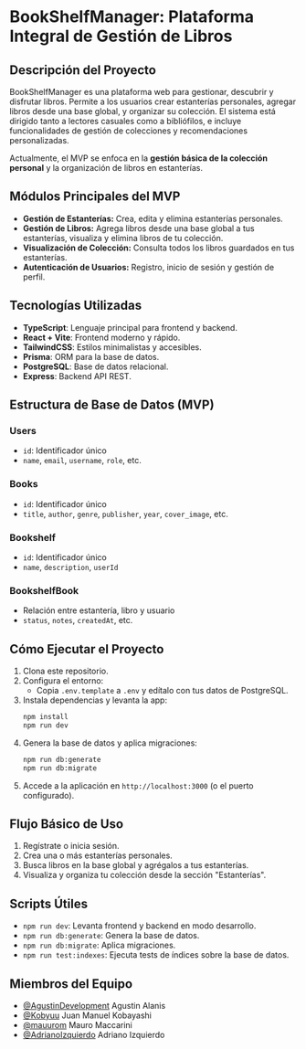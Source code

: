 # BookShelfManager: Plataforma Integral de Gestión de Libros

## Descripción del Proyecto

BookShelfManager es una plataforma web para gestionar, descubrir y disfrutar libros. Permite a los usuarios crear estanterías personales, agregar libros desde una base global, y organizar su colección. El sistema está dirigido tanto a lectores casuales como a bibliófilos, e incluye funcionalidades de gestión de colecciones y recomendaciones personalizadas.

Actualmente, el MVP se enfoca en la **gestión básica de la colección personal** y la organización de libros en estanterías.

## Módulos Principales del MVP

- **Gestión de Estanterías:** Crea, edita y elimina estanterías personales.
- **Gestión de Libros:** Agrega libros desde una base global a tus estanterías, visualiza y elimina libros de tu colección.
- **Visualización de Colección:** Consulta todos los libros guardados en tus estanterías.
- **Autenticación de Usuarios:** Registro, inicio de sesión y gestión de perfil.

## Tecnologías Utilizadas

- **TypeScript**: Lenguaje principal para frontend y backend.
- **React + Vite**: Frontend moderno y rápido.
- **TailwindCSS**: Estilos minimalistas y accesibles.
- **Prisma**: ORM para la base de datos.
- **PostgreSQL**: Base de datos relacional.
- **Express**: Backend API REST.

## Estructura de Base de Datos (MVP)

### Users
- `id`: Identificador único
- `name`, `email`, `username`, `role`, etc.

### Books
- `id`: Identificador único
- `title`, `author`, `genre`, `publisher`, `year`, `cover_image`, etc.

### Bookshelf
- `id`: Identificador único
- `name`, `description`, `userId`

### BookshelfBook
- Relación entre estantería, libro y usuario
- `status`, `notes`, `createdAt`, etc.

## Cómo Ejecutar el Proyecto

1. Clona este repositorio.
2. Configura el entorno:
   - Copia `.env.template` a `.env` y edítalo con tus datos de PostgreSQL.
3. Instala dependencias y levanta la app:
   ```bash
   npm install
   npm run dev
   ```
4. Genera la base de datos y aplica migraciones:
   ```bash
   npm run db:generate
   npm run db:migrate
   ```
5. Accede a la aplicación en `http://localhost:3000` (o el puerto configurado).

## Flujo Básico de Uso

1. Regístrate o inicia sesión.
2. Crea una o más estanterías personales.
3. Busca libros en la base global y agrégalos a tus estanterías.
4. Visualiza y organiza tu colección desde la sección "Estanterías".

## Scripts Útiles

- `npm run dev`: Levanta frontend y backend en modo desarrollo.
- `npm run db:generate`: Genera la base de datos.
- `npm run db:migrate`: Aplica migraciones.
- `npm run test:indexes`: Ejecuta tests de índices sobre la base de datos.

## Miembros del Equipo

- [@AgustinDevelopment](https://github.com/AgustinDevelopment) Agustin Alanis
- [@Kobyuu](https://github.com/Kobyuu) Juan Manuel Kobayashi
- [@mauurom](https://github.com/mauurom) Mauro Maccarini
- [@AdrianoIzquierdo](https://github.com/AdrianoIzquierdo) Adriano Izquierdo

